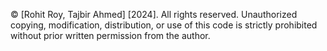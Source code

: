 © [Rohit Roy, Tajbir Ahmed] [2024]. All rights reserved.
Unauthorized copying, modification, distribution, or use of this code is strictly prohibited without prior written permission from the author.
